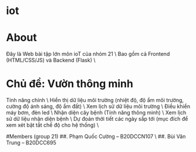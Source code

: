 # iot
# About
  Đây là Web bài tập lớn môn ioT của nhóm 21 \\
  Bao gồm cả Frontend (HTML/CSS/JS) và Backend (Flask) \\
# Chủ đề: Vườn thông minh
  Tính năng chính \\
  Hiển thị dữ liệu môi trường (nhiệt độ, độ ẩm môi trường, cường độ ánh sáng, độ ẩm đất) \\
  Xem lịch sử dữ liệu môi trường \\
  Điều khiển máy bơm, đèn led \\
  Nhận diện cây bệnh (Tính năng thông minh) \\
  Xem lịch sử dữ liệu nhận diện bệnh \\
  Dự đoán thời tiết các ngày sắp tới (mục đích để xem xét bật tắt chế độ cho hệ thống) \\

#Members (group 21)
  ##. Phạm Quốc Cường – B20DCCN107 \\
  ##. Bùi Văn Trung – B20DCC695
